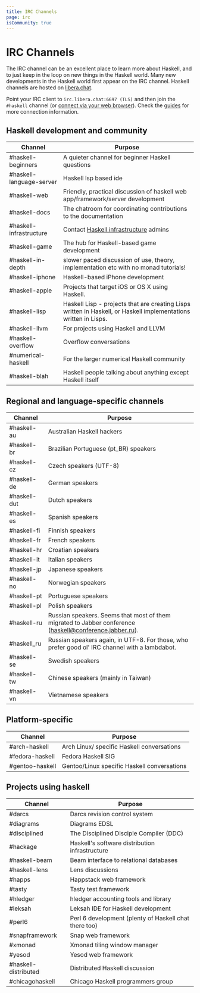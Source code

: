 ```yaml
---
title: IRC Channels
page: irc
isCommunity: true
---
```


# IRC Channels

The IRC channel can be an excellent place to learn more about Haskell, and to just keep in the loop on new things in the Haskell world. Many new developments in the Haskell world first appear on the IRC channel. Haskell channels are hosted on [libera.chat](https://libera.chat).

Point your IRC client to `irc.libera.chat:6697 (TLS)` and then join the `#haskell` channel (or [connect via your web browser](https://web.libera.chat/#haskell)). Check the [guides](https://libera.chat/guides) for more connection information.

## Haskell development and community

<div class="table">

| Channel | Purpose |
|----|--------------|
| #haskell-beginners | A quieter channel for beginner Haskell questions |
| #haskell-language-server | Haskell lsp based ide |
| #haskell-web | Friendly, practical discussion of haskell web app/framework/server development |
| #haskell-docs | The chatroom for coordinating contributions to the documentation |
| #haskell-infrastructure | Contact [Haskell infrastructure](https://github.com/haskell-infra/haskell-admins) admins |
| #haskell-game | The hub for Haskell-based game development |
| #haskell-in-depth | slower paced discussion of use, theory, implementation etc with no monad tutorials! |
| #haskell-iphone | Haskell-based iPhone development |
| #haskell-apple | Projects that target iOS or OS X using Haskell. |
| #haskell-lisp | Haskell Lisp - projects that are creating Lisps written in Haskell, or Haskell implementations written in Lisps. |
| #haskell-llvm | For projects using Haskell and LLVM |
| #haskell-overflow | Overflow conversations |
| #numerical-haskell | For the larger numerical Haskell community |
| #haskell-blah | Haskell people talking about anything except Haskell itself |

</div>

## Regional and language-specific channels

<div class="table">

| Channel | Purpose |
|----|--------------|
| #haskell-au | Australian Haskell hackers |
| #haskell-br | Brazilian Portuguese (pt_BR) speakers |
| #haskell-cz | Czech speakers (UTF-8) |
| #haskell-de | German speakers |
| #haskell-dut | Dutch speakers |
| #haskell-es | Spanish speakers |
| #haskell-fi | Finnish speakers |
| #haskell-fr | French speakers |
| #haskell-hr | Croatian speakers |
| #haskell-it | Italian speakers |
| #haskell-jp | Japanese speakers |
| #haskell-no | Norwegian speakers |
| #haskell-pt | Portuguese speakers |
| #haskell-pl | Polish speakers |
| #haskell-ru | Russian speakers. Seems that most of them migrated to Jabber conference (haskell@conference.jabber.ru). |
| #haskell_ru | Russian speakers again, in UTF-8. For those, who prefer good ol' IRC channel with a lambdabot. |
| #haskell-se | Swedish speakers |
| #haskell-tw | Chinese speakers (mainly in Taiwan) |
| #haskell-vn | Vietnamese speakers |

</div>

## Platform-specific

<div class="table">

| Channel | Purpose |
|----|--------------|
| #arch-haskell | Arch Linux/ specific Haskell conversations |
| #fedora-haskell | Fedora Haskell SIG |
| #gentoo-haskell | Gentoo/Linux specific Haskell conversations |

</div>

## Projects using haskell

<div class="table">

| Channel | Purpose |
|----|--------------|
| #darcs | Darcs revision control system |
| #diagrams | Diagrams EDSL |
| #disciplined | The Disciplined Disciple Compiler (DDC) |
| #hackage | Haskell's software distribution infrastructure |
| #haskell-beam | Beam interface to relational databases |
| #haskell-lens | Lens discussions |
| #happs | Happstack web framework |
| #tasty | Tasty test framework |
| #hledger | hledger accounting tools and library |
| #leksah | Leksah IDE for Haskell development |
| #perl6 | Perl 6 development (plenty of Haskell chat there too) |
| #snapframework | Snap web framework |
| #xmonad | Xmonad tiling window manager |
| #yesod | Yesod web framework |
| #haskell-distributed | Distributed Haskell discussion |
| #chicagohaskell | Chicago Haskell programmers group |

</div>
